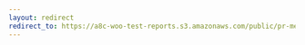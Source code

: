 ```yaml
---
layout: redirect
redirect_to: https://a8c-woo-test-reports.s3.amazonaws.com/public/pr-merge/37685/api/index.html
---
```

